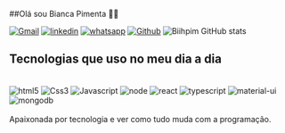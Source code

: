 
##Olá sou Bianca Pimenta 🖐🏻

[![Gmail](https://img.shields.io/badge/Gmail-D14836?style=for-the-badge&logo=gmail&logoColor=white)](biancapimenta72@gmail.com
)
[![linkedin](https://img.shields.io/badge/LinkedIn-0077B5?style=for-the-badge&logo=linkedin&logoColor=white)](www.linkedin.com/in/pimenta-bianca72)
[![whatsapp](https://img.shields.io/badge/WhatsApp-25D366?style=for-the-badge&logo=whatsapp&logoColor=white)](+5533991178776)
[![Github](https://img.shields.io/badge/GitHub-100000?style=for-the-badge&logo=github&logoColor=white)](@Biihpim)
![Biihpim GitHub stats](https://github-readme-stats.vercel.app/api?username=biihpim&sow_icons=true&theme=transparent)
## Tecnologias que uso no meu dia a dia 
<div style="display: inline_block"><br/>
<img align="center" alt="html5" src="https://img.shields.io/badge/HTML5-E34F26?style=for-the-badge&logo=html5&logoColor=white"/>
<img align="center" alt="Css3" src="https://img.shields.io/badge/CSS3-1572B6?style=for-the-badge&logo=css3&logoColor=white"/>
<img align="center" alt="Javascript" src="https://img.shields.io/badge/JavaScript-323330?style=for-the-badge&logo=javascript&logoColor=F7DF1E"/>
<img align="center" alt="node" src="https://img.shields.io/badge/Node.js-43853D?style=for-the-badge&logo=node.js&logoColor=white"/>
<img align="center" alt="react" src="https://img.shields.io/badge/React-20232A?style=for-the-badge&logo=react&logoColor=61DAFB"/>
<img align="center" alt="typescript" src="https://img.shields.io/badge/TypeScript-007ACC?style=for-the-badge&logo=typescript&logoColor=white"/>
<img align="center" alt="material-ui"src="https://img.shields.io/badge/Material--UI-0081CB?style=for-the-badge&logo=material-ui&logoColor=white"/>
<img align="center" alt="mongodb"src="https://img.shields.io/badge/MongoDB-4EA94B?style=for-the-badge&logo=mongodb&logoColor=white"/>
</div><br/>
Apaixonada por tecnologia e ver como tudo muda com a programação.
